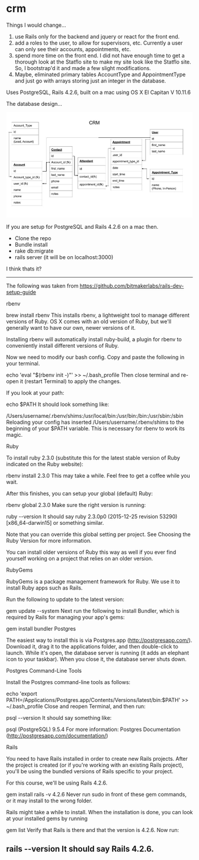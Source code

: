 # crm

Things I would change...

  1. use Rails only for the backend and jquery or react for the front end.
  2. add a roles to the user, to allow for supervisors, etc. Currently a user can only see their accounts, appointments, etc.
  3. spend more time on the front end. I did not have enough time to get a thorough look at the Statflo site to make my site look like the Statflo site. So, I bootstrap'd it and made a few slight modifications.
  4. Maybe, eliminated primary tables AccountType and AppointmentType and just go with arrays storing just an integer in the database.

Uses PostgreSQL, Rails 4.2.6, built on a mac using OS X El Capitan V 10.11.6

The database design...

![Database](/work/crm.jpg?raw=true "Database")

If you are setup for PostgreSQL and Rails 4.2.6 on a mac then.

- Clone the repo
- Bundle install
- rake db:migrate
- rails server (it will be on localhost:3000)

 I think thats it?

---------------------------------------
The following was taken from https://github.com/bitmakerlabs/rails-dev-setup-guide

rbenv

brew install rbenv
This installs rbenv, a lightweight tool to manage different versions of Ruby. OS X comes with an old version of Ruby, but we'll generally want to have our own, newer versions of it.

Installing rbenv will automatically install ruby-build, a plugin for rbenv to conveniently install different versions of Ruby.

Now we need to modify our bash config. Copy and paste the following in your terminal.

echo 'eval "$(rbenv init -)"' >> ~/.bash_profile
Then close terminal and re-open it (restart Terminal) to apply the changes.

If you look at your path:

echo $PATH
It should look something like:

/Users/username/.rbenv/shims:/usr/local/bin:/usr/bin:/bin:/usr/sbin:/sbin
Reloading your config has inserted /Users/username/.rbenv/shims to the beginning of your $PATH variable. This is necessary for rbenv to work its magic.



Ruby

To install ruby 2.3.0 (substitute this for the latest stable version of Ruby indicated on the Ruby website):

rbenv install 2.3.0
This may take a while. Feel free to get a coffee while you wait.

After this finishes, you can setup your global (default) Ruby:

rbenv global 2.3.0
Make sure the right version is running:

ruby --version
It should say ruby 2.3.0p0 (2015-12-25 revision 53290) [x86_64-darwin15] or something similar.

Note that you can override this global setting per project. See Choosing the Ruby Version for more information.

You can install older versions of Ruby this way as well if you ever find yourself working on a project that relies on an older version.

RubyGems

RubyGems is a package management framework for Ruby. We use it to install Ruby apps such as Rails.

Run the following to update to the latest version:

gem update --system
Next run the following to install Bundler, which is required by Rails for managing your app's gems:

gem install bundler
Postgres

The easiest way to install this is via Postgres.app (http://postgresapp.com/). Download it, drag it to the applications folder, and then double-click to launch. While it's open, the database server is running (it adds an elephant icon to your taskbar). When you close it, the database server shuts down.

Postgres Command-Line Tools

Install the Postgres command-line tools as follows:

echo 'export PATH=/Applications/Postgres.app/Contents/Versions/latest/bin:$PATH' >> ~/.bash_profile
Close and reopen Terminal, and then run:

psql --version
It should say something like:

psql (PostgreSQL) 9.5.4
For more information: Postgres Documentation (http://postgresapp.com/documentation/)

Rails

You need to have Rails installed in order to create new Rails projects. After the project is created (or if you're working with an existing Rails project), you'll be using the bundled versions of Rails specific to your project.

For this course, we'll be using Rails 4.2.6.

gem install rails -v 4.2.6
Never run sudo in front of these gem commands, or it may install to the wrong folder.

Rails might take a while to install. When the installation is done, you can look at your installed gems by running

gem list
Verify that Rails is there and that the version is 4.2.6. Now run:

rails --version
It should say Rails 4.2.6.
---------------------------------------
